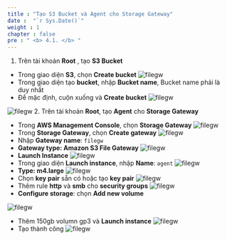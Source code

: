 ```yaml
---
title : "Tạo S3 Bucket và Agent cho Storage Gateway"
date :  "`r Sys.Date()`" 
weight : 1 
chapter : false
pre : " <b> 4.1. </b> "
---
```

1. Trên tài khoản **Root** , tạo **S3 Bucket**
* Trong giao diện **S3**, chọn **Create bucket**
![filegw](/public/images/4.filegw/4.1.1.png)
* Trong giao diện tạo **bucket**, nhập **Bucket name**, Bucket name phải là duy nhất
* Để mặc định, cuộn xuống và **Create bucket**
![filegw](/public/images/4.filegw/4.1.2.png)

![filegw](/public/images/4.filegw/4.1.3.png)
2. Trên tài khoản **Root**, tạo **Agent** cho **Storage Gateway**
* Trong **AWS Management Console**, chọn **Storage Gateway**
![filegw](/public/images/4.filegw/4.1.4.png)
* Trong **Storage Gateway**, chọn **Create gateway**
![filegw](/public/images/4.filegw/4.1.5.png)
* Nhập **Gateway name**: ```filegw```
* **Gateway type: Amazon S3 File Gateway**
![filegw](/public/images/4.filegw/4.1.6.png)
* **Launch Instance**
![filegw](/public/images/4.filegw/4.1.7.png)
* Trong giao diện **Launch instance**, nhập **Name**: ```agent```
![filegw](/public/images/4.filegw/4.1.8.png)
* **Type: m4.large**
![filegw](/public/images/4.filegw/4.1.9.png)
* Chọn **key pair** sẵn có hoặc tạo **key pair**
![filegw](/public/images/4.filegw/4.1.10.png)
* Thêm rule **http** và **smb** cho **security groups**
![filegw](/public/images/4.filegw/4.1.11.png)
* **Configure storage**: chọn **Add new volume**

![filegw](/public/images/4.filegw/4.1.12.png)
* Thêm 150gb volumn gp3 và **Launch instance**
![filegw](/public/images/4.filegw/4.1.13.png)
* Tạo thành công
![filegw](/public/images/4.filegw/4.1.14.png)
